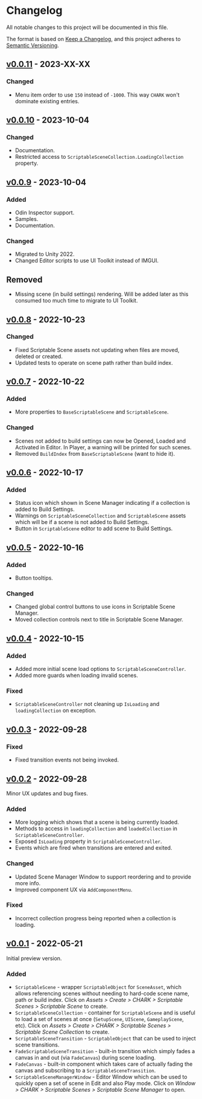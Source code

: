 ﻿# Changelog

All notable changes to this project will be documented in this file.

The format is based on [Keep a Changelog](https://keepachangelog.com/en/1.0.0/), and this project
adheres to [Semantic Versioning](https://semver.org/spec/v2.0.0.html).

## [v0.0.11](https://github.com/chark/scriptable-scenes/compare/v0.0.10...v0.0.11) - 2023-XX-XX

### Changed

- Menu item order to use `150` instead of `-1000`. This way `CHARK` won't dominate existing entries.

## [v0.0.10](https://github.com/chark/scriptable-scenes/compare/v0.0.9...v0.0.10) - 2023-10-04

### Changed

- Documentation.
- Restricted access to `ScriptableSceneCollection.LoadingCollection` property.

## [v0.0.9](https://github.com/chark/scriptable-scenes/compare/v0.0.8...v0.0.9) - 2023-10-04

### Added

- Odin Inspector support.
- Samples.
- Documentation.

### Changed

- Migrated to Unity 2022.
- Changed Editor scripts to use UI Toolkit instead of IMGUI.

## Removed

- Missing scene (in build settings) rendering. Will be added later as this consumed too much time to migrate to UI Toolkit.

## [v0.0.8](https://github.com/chark/scriptable-scenes/compare/v0.0.7...v0.0.8) - 2022-10-23

### Changed

- Fixed Scriptable Scene assets not updating when files are moved, deleted or created.
- Updated tests to operate on scene path rather than build index.

## [v0.0.7](https://github.com/chark/scriptable-scenes/compare/v0.0.6...v0.0.7) - 2022-10-22

### Added

- More properties to `BaseScriptableScene` and `ScriptableScene`.

### Changed

- Scenes not added to build settings can now be Opened, Loaded and Activated in Editor. In Player, a warning will be printed for such scenes.
- Removed `BuildIndex` from `BaseScriptableScene` (want to hide it).

## [v0.0.6](https://github.com/chark/scriptable-scenes/compare/v0.0.5...v0.0.6) - 2022-10-17

### Added

- Status icon which shown in Scene Manager indicating if a collection is added to Build Settings.
- Warnings on `ScriptableSceneCollection` and `ScriptableScene` assets which will be if a scene is not added to Build Settings.
- Button in `ScriptableScene` editor to add scene to Build Settings.

## [v0.0.5](https://github.com/chark/scriptable-scenes/compare/v0.0.4...v0.0.5) - 2022-10-16

### Added

- Button tooltips.

### Changed

- Changed global control buttons to use icons in Scriptable Scene Manager.
- Moved collection controls next to title in Scriptable Scene Manager.

## [v0.0.4](https://github.com/chark/scriptable-scenes/compare/v0.0.3...v0.0.4) - 2022-10-15

### Added

- Added more initial scene load options to `ScriptableSceneController`.
- Added more guards when loading invalid scenes.

### Fixed

- `ScriptableSceneController` not cleaning up `IsLoading` and `loadingCollection` on exception.

## [v0.0.3](https://github.com/chark/scriptable-scenes/compare/v0.0.2...v0.0.3) - 2022-09-28

### Fixed

- Fixed transition events not being invoked.

## [v0.0.2](https://github.com/chark/scriptable-scenes/compare/v0.0.1...v0.0.2) - 2022-09-28

Minor UX updates and bug fixes.

### Added

- More logging which shows that a scene is being currently loaded.
- Methods to access in `loadingCollection` and `loadedCollection` in `ScriptableSceneController`.
- Exposed `IsLoading` property in `ScriptableSceneController`.
- Events which are fired when transitions are entered and exited.

### Changed

- Updated Scene Manager Window to support reordering and to provide more info.
- Improved component UX via `AddComponentMenu`.

### Fixed

- Incorrect collection progress being reported when a collection is loading.

## [v0.0.1](https://github.com/chark/scriptable-scenes/compare/v0.0.1) - 2022-05-21

Initial preview version.

### Added

- `ScriptableScene` - wrapper `ScriptableObject` for `SceneAsset`, which allows referencing scenes without needing to hard-code scene name, path or build index. Click on _Assets > Create > CHARK > Scriptable Scenes > Scriptable Scene_ to create.
- `ScriptableSceneCollection` - container for `ScriptableScene` and is useful to load a set of scenes at once (`SetupScene`, `UIScene`, `GameplayScene`, etc). Click on _Assets > Create > CHARK > Scriptable Scenes > Scriptable Scene Collection_ to create.
- `ScriptableSceneTransition` - `ScriptableObject` that can be used to inject scene transitions.
- `FadeScriptableSceneTransition` - built-in transition which simply fades a canvas in and out (via `FadeCanvas`) during scene loading.
- `FadeCanvas` - built-in component which takes care of actually fading the canvas and subscribing to a `ScriptableSceneTransition`.
- `ScriptableSceneManagerWindow` - Editor Window which can be used to quickly open a set of scene in Edit and also Play mode. Click on _Window > CHARK > Scriptable Scenes > Scriptable Scene Manager_ to open.
